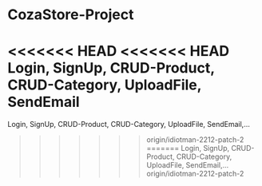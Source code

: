# CozaStore-Project
<<<<<<< HEAD
<<<<<<< HEAD
Login, SignUp, CRUD-Product, CRUD-Category, UploadFile, SendEmail
=======
Login, SignUp, CRUD-Product, CRUD-Category, UploadFile, SendEmail,...
>>>>>>> origin/idiotman-2212-patch-2
=======
Login, SignUp, CRUD-Product, CRUD-Category, UploadFile, SendEmail,...
>>>>>>> origin/idiotman-2212-patch-2
